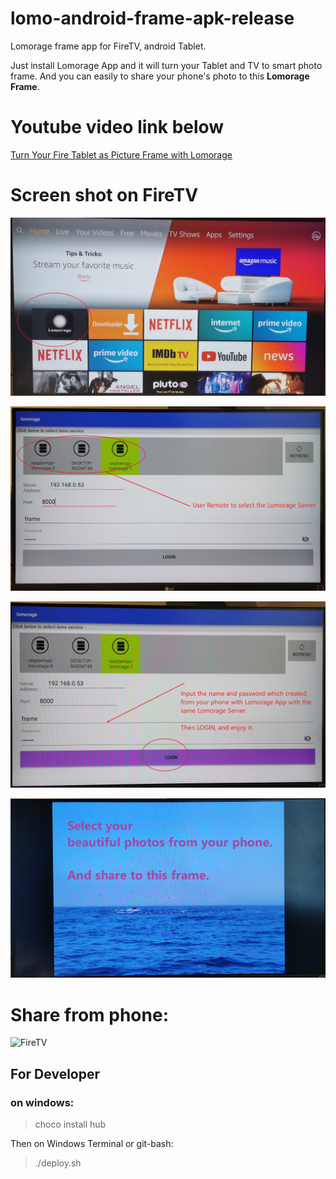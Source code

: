 # lomo-android-frame-apk-release
Lomorage frame app for FireTV, android Tablet.

Just install Lomorage App and it will turn your Tablet and TV to smart photo frame. And you can easily to share your phone's photo to this **Lomorage Frame**.

# Youtube video link below
[Turn Your Fire Tablet as Picture Frame with Lomorage](https://www.youtube.com/watch?v=9yXyDkXOGXE)


# Screen shot on FireTV
![FireTV](./images/fireTV-1.png)

![FireTV](./images/fireTV-2.png)

![FireTV](./images/fireTV-3.png)

![FireTV](./images/fireTV-4.png)


# Share from phone:
![FireTV](./images/phone-share.gif)




## For Developer
### on windows:
> choco install hub

Then on Windows Terminal or git-bash:
> ./deploy.sh